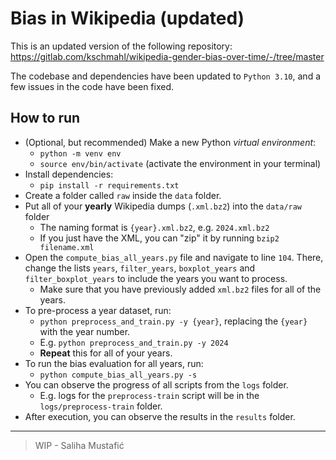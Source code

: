 # Bias in Wikipedia (updated)

This is an updated version of the following repository: https://gitlab.com/kschmahl/wikipedia-gender-bias-over-time/-/tree/master

The codebase and dependencies have been updated to `Python 3.10`, and a few issues in the code have been fixed.
## How to run
- (Optional, but recommended) Make a new Python *virtual environment*:
    - `python -m venv env`
    - `source env/bin/activate` (activate the environment in your terminal)
- Install dependencies:
    - `pip install -r requirements.txt`
- Create a folder called `raw` inside the `data` folder.
- Put all of your **yearly** Wikipedia dumps (`.xml.bz2`) into the `data/raw` folder
    - The naming format is `{year}.xml.bz2`, e.g. `2024.xml.bz2`
    - If you just have the XML, you can "zip" it by running `bzip2 filename.xml`
- Open the `compute_bias_all_years.py` file and navigate to line `104`. There, change the lists `years`, `filter_years`, `boxplot_years` and `filter_boxplot_years` to include the years you want to process.
    - Make sure that you have previously added `xml.bz2` files for all of the years.
- To pre-process a year dataset, run:
    - `python preprocess_and_train.py -y {year}`, replacing the `{year}` with the year number.
    - E.g. `python preprocess_and_train.py -y 2024`
    - **Repeat** this for all of your years.
- To run the bias evaluation for all years, run:
    - `python compute_bias_all_years.py -s`
- You can observe the progress of all scripts from the `logs` folder.
    - E.g. logs for the `preprocess-train` script will be in the `logs/preprocess-train` folder.
- After execution, you can observe the results in the `results` folder.

---
> WIP - Saliha Mustafić